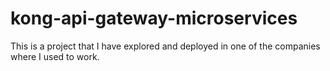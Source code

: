 # kong-api-gateway-microservices
This is a project that I have explored and deployed in one of the companies where I used to work.
